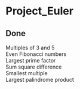 # Project_Euler

## Done
Multiples of 3 and 5	
Even Fibonacci numbers	
Largest prime factor	
Sum square difference	
Smallest multiple	
Largest palindrome product
